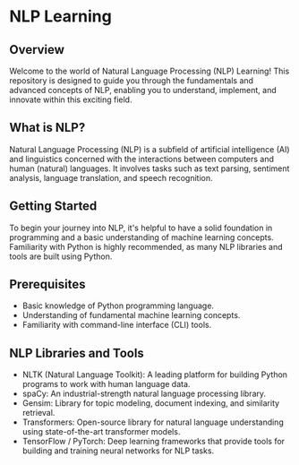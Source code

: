 # NLP Learning

## Overview
Welcome to the world of Natural Language Processing (NLP) Learning! This repository is designed to guide you through the fundamentals and advanced concepts of NLP, enabling you to understand, implement, and innovate within this exciting field.

## What is NLP?
Natural Language Processing (NLP) is a subfield of artificial intelligence (AI) and linguistics concerned with the interactions between computers and human (natural) languages. It involves tasks such as text parsing, sentiment analysis, language translation, and speech recognition.

## Getting Started
To begin your journey into NLP, it's helpful to have a solid foundation in programming and a basic understanding of machine learning concepts. Familiarity with Python is highly recommended, as many NLP libraries and tools are built using Python.

## Prerequisites
- Basic knowledge of Python programming language.
- Understanding of fundamental machine learning concepts.
- Familiarity with command-line interface (CLI) tools.

## NLP Libraries and Tools
- NLTK (Natural Language Toolkit): A leading platform for building Python programs to work with human language data.
- spaCy: An industrial-strength natural language processing library.
- Gensim: Library for topic modeling, document indexing, and similarity retrieval.
- Transformers: Open-source library for natural language understanding using state-of-the-art transformer models.
- TensorFlow / PyTorch: Deep learning frameworks that provide tools for building and training neural networks for NLP tasks.
